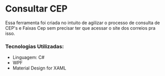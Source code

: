# Consultar CEP

Essa ferramenta foi criada no intuito de agilizar o processo de consulta de CEP's e Faixas Cep sem precisar ter que acessar o site dos correios pra isso.

### Tecnologias Utilizadas:
* Linguagem: C#  
* WPF
* Material Design for XAML  
  

